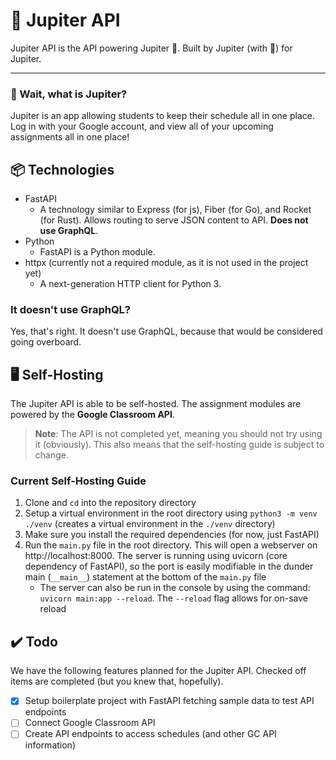 # 🚀 Jupiter API
Jupiter API is the API powering Jupiter 🚀. Built by Jupiter (with 💖) for Jupiter.

----

### 🤔 Wait, what is Jupiter?
Jupiter is an app allowing students to keep their schedule all in one place. Log in with your Google account, and view all of your upcoming assignments all in one place!

## 📦 Technologies
- FastAPI
  - A technology similar to Express (for js), Fiber (for Go), and Rocket (for Rust). Allows routing to serve JSON content to API. **Does not use GraphQL**.
- Python
  - FastAPI is a Python module.
- httpx (currently not a required module, as it is not used in the project yet)
  - A next-generation HTTP client for Python 3.
  
### It doesn't use GraphQL?
Yes, that's right. It doesn't use GraphQL, because that would be considered going overboard.


## 🖥️ Self-Hosting
The Jupiter API is able to be self-hosted. The assignment modules are powered by the **Google Classroom API**.
> **Note**: The API is not completed yet, meaning you should not try using it (obviously). This also means that the self-hosting guide is subject to change.

### Current Self-Hosting Guide
1. Clone and `cd` into the repository directory
2. Setup a virtual environment in the root directory using `python3 -m venv ./venv` (creates a virtual environment in the `./venv` directory)
3. Make sure you install the required dependencies (for now, just FastAPI)
4. Run the `main.py` file in the root directory. This will open a webserver on http://localhost:8000. The server is running using uvicorn (core dependency of FastAPI), so the port is easily modifiable in the dunder main (`__main__`) statement at the bottom of the `main.py` file
   - The server can also be run in the console by using the command: `uvicorn main:app --reload`. The `--reload` flag allows for on-save reload
  
## ✔️ Todo
We have the following features planned for the Jupiter API. Checked off items are completed (but you knew that, hopefully).
- [x] Setup boilerplate project with FastAPI fetching sample data to test API endpoints
- [ ] Connect Google Classroom API
- [ ] Create API endpoints to access schedules (and other GC API information)
